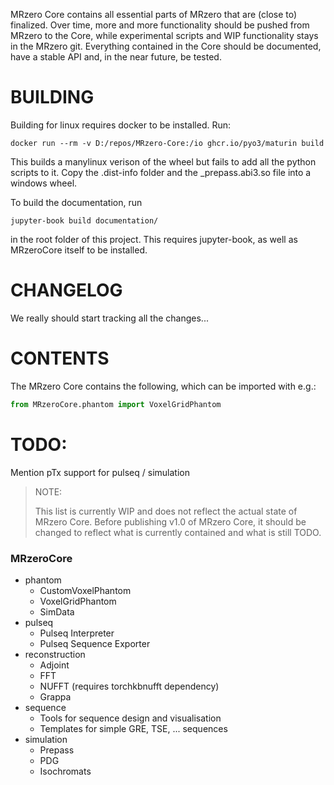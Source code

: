 MRzero Core contains all essential parts of MRzero that are (close to) finalized.
Over time, more and more functionality should be pushed from MRzero to the Core,
while experimental scripts and WIP functionality stays in the MRzero git.
Everything contained in the Core should be documented, have a stable API and,
in the near future, be tested.

# BUILDING

Building for linux requires docker to be installed. Run:
```
docker run --rm -v D:/repos/MRzero-Core:/io ghcr.io/pyo3/maturin build
```
This builds a manylinux verison of the wheel but fails to add all the python scripts to it.
Copy the .dist-info folder and the _prepass.abi3.so file into a windows wheel.

To build the documentation, run
```
jupyter-book build documentation/
```
in the root folder of this project. This requires jupyter-book, as well as MRzeroCore itself to be installed.

# CHANGELOG

We really should start tracking all the changes...

# CONTENTS

The MRzero Core contains the following, which can be imported with e.g.:
```python
from MRzeroCore.phantom import VoxelGridPhantom
```

# TODO:
Mention pTx support for pulseq / simulation

> NOTE:
>
> This list is currently WIP and does not reflect the actual state of MRzero Core.
> Before publishing v1.0 of MRzero Core, it should be changed to reflect what is
> currently contained and what is still TODO.

### MRzeroCore
- phantom
    - CustomVoxelPhantom
    - VoxelGridPhantom
    - SimData
- pulseq
    - Pulseq Interpreter
    - Pulseq Sequence Exporter
- reconstruction
    - Adjoint
    - FFT
    - NUFFT (requires torchkbnufft dependency)
    - Grappa
- sequence
    - Tools for sequence design and visualisation
    - Templates for simple GRE, TSE, ... sequences
- simulation
    - Prepass
    - PDG
    - Isochromats
